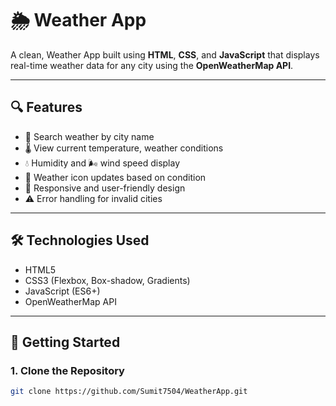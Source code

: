 # 🌦️ Weather App

A clean, Weather App built using **HTML**, **CSS**, and **JavaScript** that displays real-time weather data for any city using the **OpenWeatherMap API**.

---

## 🔍 Features

- 🔎 Search weather by city name
- 🌡️ View current temperature, weather conditions
- 💧 Humidity and 🌬️ wind speed display
- 🌇 Weather icon updates based on condition
- 📱 Responsive and user-friendly design
- ⚠️ Error handling for invalid cities
---
## 🛠️ Technologies Used

- HTML5
- CSS3 (Flexbox, Box-shadow, Gradients)
- JavaScript (ES6+)
- OpenWeatherMap API

---

## 🔑 Getting Started

### 1. Clone the Repository

```bash
git clone https://github.com/Sumit7504/WeatherApp.git

